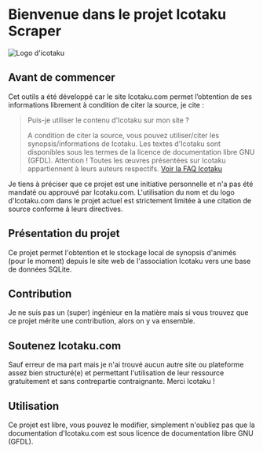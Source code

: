 # Bienvenue dans le projet Icotaku Scraper

![Logo d'icotaku](https://communaute.icotaku.com/images/communaute/logo.png)

## Avant de commencer

Cet outils a été développé car le site Icotaku.com permet l’obtention de ses informations librement à condition de citer la source, je cite :

> Puis-je utiliser le contenu d'Icotaku sur mon site ?
>
> A condition de citer la source, vous pouvez utiliser/citer les
> synopsis/informations de Icotaku. Les textes d'Icotaku sont
> disponibles sous les termes de la licence de documentation libre GNU
> (GFDL). Attention ! Toutes les œuvres présentées sur Icotaku
> appartiennent à leurs auteurs respectifs.
> [Voir la FAQ Icotaku](https://communaute.icotaku.com/faq.html#6)

Je tiens à préciser que ce projet est une initiative personnelle et n'a pas été mandaté ou approuvé par Icotaku.com. L'utilisation du nom et du logo d'Icotaku.com dans le projet actuel est strictement limitée à une citation de source conforme à leurs directives.

## Présentation du projet
Ce projet permet l'obtention et le stockage local de synopsis d'animés (pour le moment) depuis le site web de l'association Icotaku vers une base de données SQLite.

## Contribution
Je ne suis pas un (super) ingénieur en la matière mais si vous trouvez que ce projet mérite une contribution, alors on y va ensemble.

## Soutenez Icotaku.com
Sauf erreur de ma part mais je n'ai trouvé aucun autre site ou plateforme assez bien structuré(e) et permettant l'utilisation de leur ressource gratuitement et sans contrepartie contraignante. Merci Icotaku !

## Utilisation
Ce projet est libre, vous pouvez le modifier, simplement n'oubliez pas que la documentation d'Icotaku.com est sous licence de documentation libre GNU (GFDL).
